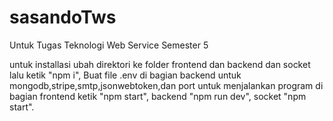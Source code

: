 # sasandoTws
Untuk Tugas Teknologi Web Service Semester 5

untuk installasi ubah direktori ke folder frontend dan backend dan socket lalu ketik "npm i",
Buat file .env di bagian backend untuk mongodb,stripe,smtp,jsonwebtoken,dan port
untuk menjalankan program di bagian frontend ketik "npm start", backend "npm run dev", socket "npm start".
